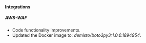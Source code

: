 #### Integrations

##### AWS-WAF
- Code functionality improvements.
- Updated the Docker image to: *demisto/boto3py3:1.0.0.1894954*.